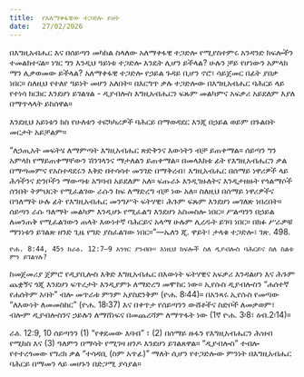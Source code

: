```yaml
---
title:  የአለማቀፋዊው ተጋድሎ ይዘት
date:   27/02/2026
---
```


በእግዚአብሔር እና በሰይጣን መካከል ስላለው አለማቀፋዊ ተጋድሎ የሚያስተምሩ አንዳንድ ክፍሎችን ተመልክተናል። ነገር ግን እንዲህ ዓይነቱ ተጋድሎ እንዴት ሊሆን ይችላል? ሁሉን ቻይ የሆነውን አምላክ ማን ሊቃወመው ይችላል? አለማቀፋዊ ተጋድሎ የኃይል ጉዳይ ቢሆን ኖሮ፣ ሳይጀመር በፊት ያበቃ ነበር። ስለዚህ የተለየ ዓይነት መሆን አለበት። በእርግጥ ቃሉ ተጋድሎው በእግዚአብሔር ባሕርይ ላይ የተነሳ ክርክር እንደሆነ ይገልፃል - ዲያብሎስ እግዚአብሔርን ፍጹም መልካምና አፍቃሪ አይደለም እያለ በማጥላላት ይከሰዋል።

እንደዚህ አይነቱን ክስ የሁለቱን ተፎካካሪዎች ባሕርይ በማወዳደር እንጂ በኃይል ወይም በጉልበት መርታት አይቻልም።

“ለኃጢአት መፍትሄ ለማምጣት እግዚአብሔር ጽድቅንና እውነትን ብቻ ይጠቀማል። ሰይጣን ግን አምላክ የማይጠቀማቸውን ሽንገላንና ማታለልን ይጠቀማል። በመላእክቱ ፊት የእግዚአብሔርን ቃል በማጣመምና የአስተዳደሩን እቅድ በተሳሳተ መንገድ በማቅረብ፣ እግዚአብሔር በሰማይ ነዋሪዎች ላይ ሕጎችንና ድንቦችን ማውጣቱ አግባብ አይደለም አለ። ፍጡራኑ እንዲገዙለትና እንዲታዘዙት የጎልማሶች ሰንበት ትምህርት የሚፈልገው ራሱን ከፍ ለማድረግ ብቻ ነው አለ። ስለዚህ በሰማይ ነዋሪዎችና በዓለማት ሁሉ ፊት የእግዚአብሔር መንግሥት ፍትሃዊ፣ ሕጉም ፍጹም እንደሆነ መገለጽ ነበረበት። ሰይጣን ራሱ ዓለማት መልካም እንዲሆኑ የሚፈልግ እንደሆነ አስመስሎ ነበር። ሥልጣንን በኃይል ለመንጠቅ የሚፈልገውን ጠላት እውነተኛ ባሕርይና አላማ ሁሉም ሊረዱት ይገባ ነበር። በክፉ ሥራዎቹ ማንነቱን ይገልጽ ዘንድ ጊዜ የግድ ያስፈልገው ነበር።”—ኤለን ጂ. ዋይት፣ ታላቁ ተጋድሎ፣ ገጽ. 498. 

`ዮሐ. 8:44, 45ን ከራዕ. 12:7–9 አንፃር ያንብቡ። እነዚህ ክፍሎች ስለ ዲያብሎስ ባሕርይና ስለ ስልቱ ምን ይገልፃሉ?`

ከመጀመሪያ ጀምሮ የዲያቢሎስ እቅድ እግዚአብሔር በእውነት ፍትሃዊና አፍቃሪ እንዳልሆነ እና ሕጉም ጨቋኝና ጎጂ እንደሆነ ፍጥረታት እንዲያምኑ ለማድረግ መሞከር ነው። ኢየሱስ ዲያብሎስን “ሐሰተኛ የሐሰትም አባት” ብሎ መጥራቱ ምንም አያስደንቅም (ዮሐ. 8፡44)። በአንጻሩ ኢየሱስ የመጣው “ለእውነት ለመመስከር” (ዮሐ. 18፡37) እና በቀጥታ የሰይጣንን ውሸቶችና ስድቦች ለመቃወም፣ ብሎም ዲያብሎስንና ኃይሉን ለማሸነፍና በመጨረሻም ለማጥፋት ነው (1ኛ ዮሐ. 3፡8፣ ዕብ.2፡14)።

ራዕ. 12:9, 10 ሰይጣንን (1) “የቀደመው እባብ” ፣ (2) በሰማይ ዙፋን የእግዚአብሔርን ሕዝብ የሚከስ እና (3) ዓለምን በማሳት የሚገዛ ዘንዶ እንደሆነ ይገልጸዋል። “ዲያብሎስ” ተብሎ የተተረጎመው የግሪክ ቃል “ተሳዳቢ (ስም አጥፊ)” ማለት ሲሆን የተጋድሎው ምንነት በእግዚአብሔር ባሕርይ በማመን ላይ መሆኑን በድጋሚ ያሳያል።